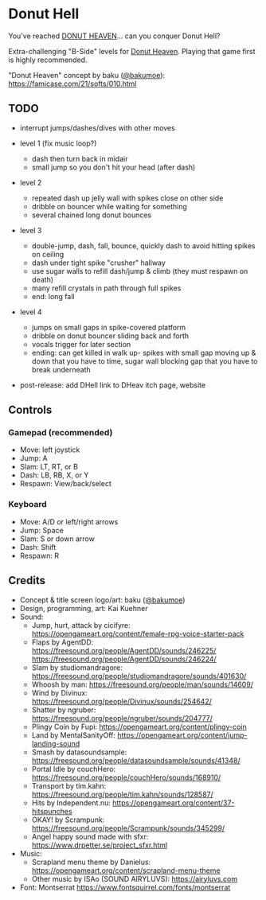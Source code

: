 # Donut Hell

You've reached [DONUT HEAVEN](https://kaikue.itch.io/donut-heaven)... can you conquer Donut Hell?

Extra-challenging "B-Side" levels for [Donut Heaven](https://kaikue.itch.io/donut-heaven). Playing that game first is highly recommended.

"Donut Heaven" concept by baku ([@bakumoe](https://twitter.com/bakumoe)): https://famicase.com/21/softs/010.html

## TODO

- interrupt jumps/dashes/dives with other moves
- level 1 (fix music loop?)
	- dash then turn back in midair
	- small jump so you don't hit your head (after dash)
- level 2
	- repeated dash up jelly wall with spikes close on other side
	- dribble on bouncer while waiting for something
	- several chained long donut bounces
- level 3
	- double-jump, dash, fall, bounce, quickly dash to avoid hitting spikes on ceiling
	- dash under tight spike "crusher" hallway
	- use sugar walls to refill dash/jump & climb (they must respawn on death)
	- many refill crystals in path through full spikes
	- end: long fall
- level 4
	- jumps on small gaps in spike-covered platform
	- dribble on donut bouncer sliding back and forth
	- vocals trigger for later section
	- ending: can get killed in walk up- spikes with small gap moving up & down that you have to time, sugar wall blocking gap that you have to break underneath

- post-release: add DHell link to DHeav itch page, website

## Controls

### Gamepad (recommended)

- Move: left joystick
- Jump: A
- Slam: LT, RT, or B
- Dash: LB, RB, X, or Y
- Respawn: View/back/select

### Keyboard

- Move: A/D or left/right arrows
- Jump: Space
- Slam: S or down arrow
- Dash: Shift
- Respawn: R

## Credits

- Concept & title screen logo/art: baku ([@bakumoe](https://twitter.com/bakumoe))
- Design, programming, art: Kai Kuehner
- Sound:
	- Jump, hurt, attack by cicifyre: https://opengameart.org/content/female-rpg-voice-starter-pack
	- Flaps by AgentDD: https://freesound.org/people/AgentDD/sounds/246225/ https://freesound.org/people/AgentDD/sounds/246224/
	- Slam by studiomandragore: https://freesound.org/people/studiomandragore/sounds/401630/
	- Whoosh by man: https://freesound.org/people/man/sounds/14609/
	- Wind by Divinux: https://freesound.org/people/Divinux/sounds/254642/
	- Shatter by ngruber: https://freesound.org/people/ngruber/sounds/204777/
	- Plingy Coin by Fupi: https://opengameart.org/content/plingy-coin
	- Land by MentalSanityOff: https://opengameart.org/content/jump-landing-sound
	- Smash by datasoundsample: https://freesound.org/people/datasoundsample/sounds/41348/
	- Portal Idle by couchHero: https://freesound.org/people/couchHero/sounds/168910/
	- Transport by tim.kahn: https://freesound.org/people/tim.kahn/sounds/128587/
	- Hits by Independent.nu: https://opengameart.org/content/37-hitspunches
	- OKAY! by Scrampunk: https://freesound.org/people/Scrampunk/sounds/345299/
	- Angel happy sound made with sfxr: https://www.drpetter.se/project_sfxr.html
- Music:
	- Scrapland menu theme by Danielus: https://opengameart.org/content/scrapland-menu-theme
	- Other music by ISAo (SOUND AIRYLUVS): https://airyluvs.com
- Font: Montserrat https://www.fontsquirrel.com/fonts/montserrat
